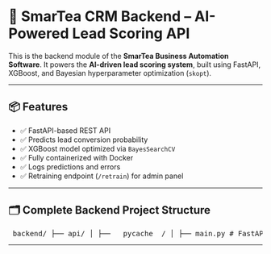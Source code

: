 # 🚀 SmarTea CRM Backend – AI-Powered Lead Scoring API

This is the backend module of the **SmarTea Business Automation Software**. It powers the **AI-driven lead scoring system**, built using FastAPI, XGBoost, and Bayesian hyperparameter optimization (`skopt`).

---

## 📦 Features

- ✅ FastAPI-based REST API
- ✅ Predicts lead conversion probability
- ✅ XGBoost model optimized via `BayesSearchCV`
- ✅ Fully containerized with Docker
- ✅ Logs predictions and errors
- ✅ Retraining endpoint (`/retrain`) for admin panel

---

## 🗂️ Complete Backend Project Structure

<pre> backend/ ├── api/ │ ├── __pycache__/ │ ├── main.py # FastAPI app w/ prediction + retrain routes │ └── schemas.py # Pydantic models for request/response validation │ ├── core/ │ ├── __pycache__/ │ ├── logger.py # Centralized logging setup │ ├── predict_model.py # Loads model, runs prediction │ ├── preprocess.py # Data loading, preprocessing pipeline │ ├── retrain.py # Triggers model retraining (used in /retrain) │ └── train_model_skopt.py # XGBoost model training with skopt │ ├── data/ │ └── Lead_data.csv # Cleaned and labeled dataset for training │ ├── logs/ │ └── app.log # Logs predictions and retrain events │ ├── models/ │ └── lead_model.pkl # Trained XGBoost pipeline (joblib) │ ├── .dockerignore # Prevents unnecessary files from being in Docker builds ├── .gitignore # Git exclusions (ignores model, venv, logs, etc.) ├── Dockerfile # For Dockerizing the backend API ├── README.md # This file ├── requirements.txt # Python dependency list ├── test_predict.py # Local model test using sample input └── test_requests.py # Sends request to running FastAPI server </pre>

---